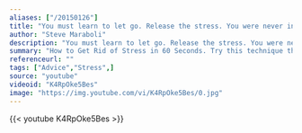 ```yaml
---
aliases: ["/20150126"]
title: "You must learn to let go. Release the stress. You were never in control anyway."
author: "Steve Maraboli"
description: "You must learn to let go. Release the stress. You were never in control anyway. - Steve Maraboli quotes from GetInspired365.com"
summary: "How to Get Rid of Stress in 60 Seconds. Try this technique the next time you're stressed out."
referenceurl: ""
tags: ["Advice","Stress",]
source: "youtube"
videoid: "K4RpOke5Bes"
image: "https://img.youtube.com/vi/K4RpOke5Bes/0.jpg"
---
```


{{< youtube K4RpOke5Bes >}}
